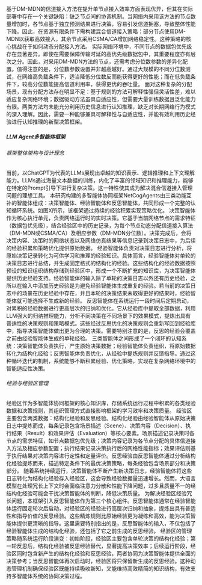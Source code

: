 <!-- 基于DM-MDN的信道接入方法虽然在提高单个节点接入效率方面表现出色，但其在实际应用中面临一个关键的局限性：缺乏有效的节点间协调机制。当局域网内同时采用此方法的节点数量增加时，各节点基于预测结果独立做出发送决策，容易导致节点间的激烈竞争，从而引发信道拥塞和性能下降。因此在有限的资源下，应当建立一种混合信道接入策略：部分节点采用DM-MDN方法以获得更高的接入效率，其余节点则采用传统CSMA/CA方法以保证网络稳定性。这种混合策略能够有效平衡网络性能与稳定性，但同时也带来了一个新的挑战：如何确定哪些节点应采用DM-MDN方法，哪些节点应采用CSMA/CA方法？
这一挑战进一步复杂化的因素在于，实际网络环境中不同节点的数据包优先级存在显著差异。即使是需要保障传输时延的高优先级数据包，其重要程度也有层次之分。例如，安全关键型应用的告警信息明显优先于一般的周期性状态更新信息。因此，对于采用DM-MDN方法的节点，还需要考虑其分位数参数的差异化设置。
如前所述，DM-MDN方法中的分位数参数直接影响节点的信道接入行为：高分位数设置使节点倾向于预期更长的信道空闲时间，从而表现得更为积极；低分位数设置则使节点更为保守，降低发送冲突的可能性。值得注意的是，分位数参数的设置并非越高越好。我们的研究表明，在网络高负载条件下，适当降低分位数反而能获得更好的整体性能，因为这减少了因过度乐观预测导致的频繁碰撞。而在低负载条件下，较高的分位数能够提高信道利用率，获得更好的吞吐量。
因此，我们需要一种动态的分配算法，能够根据网络状态和节点需求，为每个节点分配最适合的接入方法（DM-MDN或CSMA/CA）及相应的参数设置（如DM-MDN的分位数）。这种算法需要综合考虑网络的整体负载状况、各节点的优先级需求以及历史性能表现，做出智能化的资源分配决策。

面对混合信道接入管理的复杂挑战，传统分配方法存在明显局限性：基于规则的方法虽可解释性强但缺乏灵活性，预设规则难以覆盖多变网络环境的所有场景；基于数据驱动的方法具有自适应能力但需要大量训练数据，且决策过程不透明，泛化能力不足。更为关键的是，这两类方法都未能充分利用历史信息构建有效的认知策略，通常仅关注当前网络状态或短期数据，缺乏对长期网络行为模式的深入理解和推理能力，难以实现真正智能化、前瞻性的资源分配决策。因此，我们需要一种能够兼具可解释性与自适应性，并能有效利用历史经验进行认知推理的新型决策框架。 -->

基于DM-MDN的信道接入方法在提升单节点接入效率方面表现优异，但其在实际部署中存在一个关键缺陷：缺乏节点间的协调机制。当网络内采用该方法的节点数量增加时，各节点基于独立预测结果进行决策，容易引发信道拥塞，导致整体性能下降。因此，在资源有限条件下需构建混合信道接入策略：部分节点使用DM-MDN以获取高效接入，其余节点采用CSMA/CA增加网络稳定性。这种策略的核心挑战在于如何动态分配接入方法。
实际网络环境中，不同节点的数据包优先级存在显著差异。即使在需要保障传输时延的高优先级数据包中，其重要程度亦有层次之分。因此，对采用DM-MDN方法的节点，还需考虑分位数参数的差异化配置。值得注意的是，分位数参数设置并非越高越好。通过大规模的不同分位数测试，在网络高负载条件下，适当降低分位数反而能获得更好的性能；而在低负载条件下，较高分位数能提高信道利用率，获得更优的吞吐量。
面对这种复杂的分配场景，现有分配方法存在明显不足：基于规则的方法可解释性强但灵活性差，难以适应复杂网络环境；数据驱动方法虽具自适应性，但需要大量训练数据且泛化能力有限。两类方法均未能充分利用历史信息进行认知推理，缺乏对长期网络行为模式的深入理解。因此，需要一种能够兼具可解释性与自适应性，并能有效利用历史经验进行认知推理的新型决策框架。

##### LLM Agent多智能体框架
###### 框架整体架构与设计理念
<!-- 近年来，以ChatGPT为代表的大语言模型(LLM)展现出强大的知识表示、逻辑推理和上下文理解能力。不同于传统机器学习方法，LLM通过海量文本数据的预训练，已经内化了丰富的世界知识和逻辑推理能力，能够在特定领域知识的引导下进行复杂的推理和决策。这些特性使LLM成为解决混合信道接入管理问题的理想工具。
本研究构建的多智能体协同框架由三类功能互补的智能体组成：决策智能体、经验智能体和反思智能体。这三类智能体共同形成一个完整的认知循环系统，能够不断积累经验并优化决策策略。图X展示了该框架的整体架构和工作流程。
决策智能体作为框架的核心执行单元，直接参与网络运行时的实时决策过程。它接收当前网络各节点的需求特征（数据包优先级），综合经验库中的历史决策记录和规则，为每个节点动态确定最适合的信道接入算法（DM-MDN或CSMA/CA）及相应的参数设置（DM-MDN的分位数）。决策完成后，会将决策内容、决策时的网络状态以及网络仿真结果等信息记录到决策日志中，为后续的经验积累和策略优化提供原始数据。
经验智能体负责对决策日志进行分析，将原始决策记录转化为可供学习和推理的经验知识。具体而言，经验智能体对单轮的决策日志进行经验总结，并生成固定格式的结构化的经验。这些结构化的经验数据按照预设的知识组织结构存储到经验库中，形成一个不断扩充的知识库，为决策智能体提供历史经验支持。
反思智能体在系统运行一段时间后定期启动，对累积的经验数据进行更高层次的归纳和优化。它从经验库中提取全部经验数据，利用LLM强大的归纳推理能力，分析不同决策在不同场景下的效果模式，提炼出具有普适性的决策规则和策略模式。这些经过反思优化的决策规则会重新写回到经验库中，指导决策智能体做出更为合理的决策。需要特别注意的是，反思的经验会覆盖之前由经验智能体生成的单轮经验。
三类智能体之间形成了一个闭环的认知系统：决策智能体负责执行，产生原始决策数据；经验智能体负责组织，将原始数据转化为结构化经验；反思智能体负责优化，从经验中提炼规则并反馈指导。通过这种循环迭代的机制，系统能够不断积累经验、优化策略，实现在复杂网络环境中的智能适应性决策。 -->

当前，以ChatGPT为代表的LLMs展现出卓越的知识表示、逻辑推理和上下文理解能力。LLMs通过海量文本数据的训练，内化了丰富的领域知识和推理能力，能够在特定的Prompt引导下进行复杂决策。这一特性使其成为解决混合信道接入管理问题的理想工具。
本研究构建的多智能体协同框架NetCogAgents由三类功能互补的智能体组成：决策智能体、经验智能体和反思智能体，共同形成一个完整的认知循环系统。如图X所示，该框架通过持续的经验积累实现策略优化。
决策智能体作为核心执行单元，负责网络运行时的实时决策。它基于当前网络节点的需求特征（数据包优先级），结合经验区中的历史记录，为每个节点动态分配信道接入算法（DM-MDN或CSMA/CA）及相应参数（DM-MDN分位数）。决策完成后，会将决策内容、决策时的网络状态以及网络仿真结果等信息记录到决策日志中，为后续的经验积累和策略优化提供原始数据。
经验智能体负责对决策日志进行分析，将原始决策记录转化为可供学习和推理的经验知识。具体而言，经验智能体对单轮的决策日志进行总结，并生成固定格式的结构化的经验。这些结构化的经验数据按照预设的知识组织结构存储到经验区中，形成一个不断扩充的知识库，为决策智能体提供历史经验支持。经验智能体的输入除了单轮的决策日志以外还有历史经验，之所以在输入中添加历史经验是为避免经验智能体生成重复的经验。若当前的决策日志中的场景在历史经验中存在，并且本轮的决策结果未取得更好的结果时，经验智能体就可能选择不生成新的经验。
反思智能体在系统运行一段时间后定期启动，对累积的经验数据进行更高层次的归纳和优化。它从经验库中提取全部数据，利用LLM强大的归纳推理能力，分析不同决策在不同场景下的效果模式，提炼出具有普适性的决策规则和策略模式。这些经过反思优化的决策规则会重新写回到经验库中，指导决策智能体做出更为合理的决策。需要特别注意的是，反思的经验会覆盖之前由经验智能体生成的单轮经验。
三类智能体之间形成了一个闭环的认知系统：决策智能体负责执行，产生原始决策数据；经验智能体负责组织，将原始数据转化为结构化经验；反思智能体负责优化，从经验中提炼规则并反馈指导。通过这种循环迭代的机制，系统能够不断积累经验、优化策略，实现在复杂网络环境中的智能适应性决策。
###### 经验与经验区管理
<!-- 经验区（Experience Pool）是多智能体协同框架的核心知识库，存储了系统运行过程中积累的各类经验数据和决策规则。经验内容和经验区的组织和管理直接影响整个框架的学习效率和决策质量。
经验区主要包含两类数据：结构化经验记录和优化决策规则。
结构化经验记录由经验智能体从原始决策日志中提炼而来，每条记录包含以下核心要素： 场景描述（Scene）：记录决策时的各个节点的需求（节点数据包优先级）。决策内容（Decision）：记录为各节点分配的具体信道接入方法（DM-MDN或CSMA/CA）及相应参数设置（如DM-MDN的分位数值）。执行结果（Result）：记录决策执行后的网络性能表现，包括吞吐量、平均时延、丢包率等指标。效果评估（Evaluation）：基于执行结果对决策效果进行定性和定量评估，包括与预期目标的符合度、相比历史决策的改进程度等。
优化决策规则则是由反思智能体通过分析经验记录提炼而来，描述在特定条件下应采取的最优决策策略，每条规则包含条件部分（网络节点需求）和行动部分（推荐的接入方法和参数设置）。
随着系统持续运行，决策智能体不断产生新的决策记录，经验智能体将这些记录转化为结构化经验存入经验区，导致经验数据量迅速增长。然而，大语言模型在处理过长上下文时会面临注意力分散和性能下降的问题，过多且质量参差不齐的经验记录反而会干扰决策智能体的判断，降低决策质量。
这一挑战促使我们引入反思智能体作为系统的第三个核心组件。反思智能体通常在经验智能体运行固定轮次后启动，对已积累的单轮决策经验进行高层次归纳和抽象，提炼出具有普适性和指导价值的优化决策规则。这些精炼的规则比原始经验更为凝练和高效，能够为决策智能体提供更加清晰的指导。
经验区的管理也随系统运行阶段而演变：初始阶段，经验区主要包含单轮决策的结构化经验记录；第一轮反思后，这些原始经验被优化决策规则所替代，大幅提高了决策效率；在后续运行至下一轮反思之前，经验区同时包含新产生的结构化经验和上一轮反思生成的优化规则，两者协同为决策智能体提供全面的决策参考。这种动态管理机制确保了经验区既能不断吸收新知，又能保持高效精简的知识结构。 -->

经验区作为多智能体协同框架的核心知识库，存储系统运行过程中积累的各类经验数据和决策规则，其组织管理方式直接影响框架的学习效率和决策质量。
经验区主要包含两类数据：结构化经验和反思经验。结构化经验由经验智能体从原始决策日志中提炼而成，每条记录包含场景描述（Scene）、决策内容（Decision）、执行结果（Result）和效果评估（Evaluation）等核心要素。场景描述记录决策时各节点的需求特征，如节点数据包优先级；决策内容记录为各节点分配的具体信道接入方法及相应参数配置；执行结果记录决策执行后的网络性能指标；效果评估则基于执行结果对决策内容进行定性和定量评价。反思经验由反思智能体通过分析结构化经验提炼而来，描述特定条件下的最优决策策略，每条经验包含场景部分和决策部分。
随着系统持续运行，决策智能体不断产生新决策日志，经验智能体将这些日志转化为结构化经验存入经验区，这会导致经验数据量迅速增长。然而，大语言模型在处理冗长上下文时会面临注意力分散和性能下降问题，过多且质量不一的经结构化经验可能会干扰决策智能体的判断，降低决策质量。
为解决经验区经验冗长问题，本框架引入反思智能体作为第三个核心组件。反思智能体通常在经验智能体运行固定轮次后启动，对经验区的经验进行高层次归纳和抽象，提炼出具有普适性和指导价值的反思经验。这些精炼规则比原始经验更为凝练和高效，能为决策智能体提供更清晰的指导。这里需要特别指出的是，反思智能体的输入，不仅包括了经验智能体生成的结构化经验，还包括了它之前生成的反思经验。
经验区的管理策略随系统运行阶段演变：初始阶段，经验区主要包含单轮决策的结构化经验；第一轮反思后，结构化经验被反思经验替代，显著提高决策效率；后续运行阶段，经验区同时包含新产生的结构化经验和反思经验，两者协同为决策智能体提供全面的决策参考；当反思智能体再次启动时，经验区将只保留新生成的反思经验。这种动态管理机制确保经验区既能持续吸收新知，又能维持高效精简的知识结构，有效支持多智能体系统的协同决策过程。
